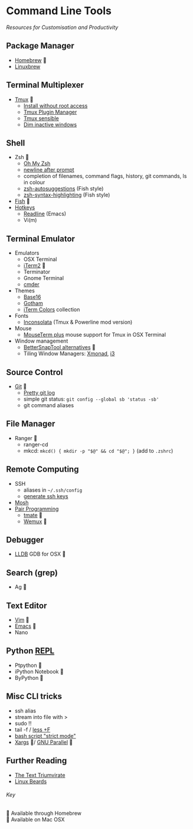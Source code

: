 # Command Line Tools
*Resources for Customisation and Productivity*

## Package Manager
- [Homebrew](http://brew.sh) 
- [Linuxbrew](http://brew.sh/linuxbrew/)

## Terminal Multiplexer
- [Tmux](http://tmux.github.io) 🍺
  - [Install without root access](https://gist.github.com/albd/d397678a499f6d434558)
  - [Tmux Plugin Manager](https://github.com/tmux-plugins/tmux-sensible)
  - [Tmux sensible](https://github.com/tmux-plugins/tmux-sensible)
  - [Dim inactive windows](https://github.com/blueyed/vim-diminactive)

## Shell
- Zsh 🍺
  - [Oh My Zsh](http://ohmyz.sh)
  - [newline after prompt](https://github.com/robbyrussell/oh-my-zsh/wiki/themes#ys)
  - completion of filenames, command flags, history, git commands, ls in colour
  - [zsh-autosuggestions](https://github.com/tarruda/zsh-autosuggestions) (Fish style)
  - [zsh-syntax-highlighting](https://github.com/zsh-users/zsh-syntax-highlighting) (Fish style)
- [Fish](http://fishshell.com) 🍺
- [Hotkeys](http://cupfullofcode.com/blog/2013/07/03/efficient-command-line-navigation/index.html)
  - [Readline](http://readline.kablamo.org/emacs.html) (Emacs)
  - Vi(m)

## Terminal Emulator
- Emulators
  - OSX Terminal
  - [iTerm2](http://iterm2.com) 
  - Terminator
  - Gnome Terminal
  - [cmder](http://gooseberrycreative.com/cmder/)
- Themes
  - [Base16](https://github.com/chriskempson/base16)
  - [Gotham](https://github.com/whatyouhide/gotham-contrib)
  - [iTerm Colors](https://github.com/bahlo/iterm-colors) collection
- Fonts
  - [Inconsolata](https://github.com/Determinant/inconsolata_for_powerline_mod) (Tmux & Powerline mod version)
- Mouse
  - [MouseTerm plus](https://github.com/saitoha/mouseterm-plus) mouse support for Tmux in OSX Terminal
- Window management
  - [BetterSnapTool alternatives](http://alternativeto.net/software/bettersnaptool/) 
  - Tiling Window Managers: [Xmonad](http://xmonad.org/tour.html), [i3](http://i3wm.org)

## Source Control
- [Git](https://help.github.com/articles/generating-ssh-keys/) 🍺
  - [Pretty git log](https://coderwall.com/p/euwpig/a-better-git-log)
  - simple git status: `git config --global sb 'status -sb'`
  - git command aliases

## File Manager
- Ranger 🍺
  - ranger-cd
  - mkcd: `mkcd() { mkdir -p "$@" && cd "$@"; }` (add to `.zshrc`)

## Remote Computing
- SSH
  - aliases in `~/.ssh/config`
  - [generate ssh keys](https://www.digitalocean.com/community/tutorials/how-to-set-up-ssh-keys--2)
- [Mosh](https://mosh.mit.edu)
- [Pair Programming](http://www.pairprogramwith.me)
  - [tmate](http://tmate.io) 🍺
  - [Wemux](https://github.com/zolrath/wemux) 🍺

## Debugger
- [LLDB](http://lldb.llvm.org/lldb-gdb.html) GDB for OSX 

## Search (grep)
- Ag 🍺

## Text Editor
- [Vim](https://youtu.be/5FDtnnTt_zg) 🍺
- [Emacs](https://cl.ly/azzO/download/talk-summary.pdf) 🍺
- Nano

## Python [REPL](https://en.wikipedia.org/wiki/Read–eval–print_loop)
- Ptpython 🍺
- iPython Notebook 🍺
- ByPython 🍺

## Misc CLI tricks
- ssh alias
- stream into file with >
- sudo !!
- tail -f / [less +F](https://www.reddit.com/r/linux/comments/30skg1/stop_using_tail_f_mostly/)
- [bash script "strict mode"](http://redsymbol.net/articles/unofficial-bash-strict-mode/)
- [Xargs](http://www.xaprb.com/blog/2009/05/01/an-easy-way-to-run-many-tasks-in-parallel/) 🍺/
  [GNU Parallel](http://www.gnu.org/software/parallel/) 🍺

## Further Reading
- [The Text Triumvirate](http://www.drbunsen.org/the-text-triumvirate/)
- [Linux Beards](http://i.imgur.com/EsBFyxE.jpg)

###### Key
🍺  Available through Homebrew  
   Available on Mac OSX
